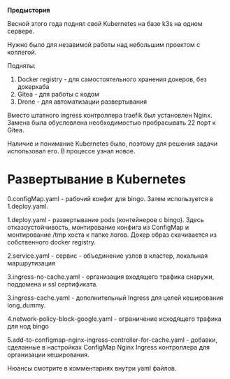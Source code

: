 **Предыстория**

Весной этого года поднял свой Kubernetes на базе k3s на одном сервере.

Нужно было для незавимой работы над небольшим проектом с коллегой.

Подняты:
1. Docker registry - для самостоятельного хранения докеров, без докерхаба
2. Gitea - для работы с кодом
3. Drone - для автоматизации развертывания

Вместо штатного ingress контроллера traefik был установлен Nginx. Замена была обусловлена необходимостью пробрасывать 22 порт к Gitea.

Наличие и понимание Kubernetes было, поэтому для решения задачи использовал его. В процессе узнал новое.

# Развертывание в Kubernetes
0.configMap.yaml - рабочий конфиг для bingo. Затем используется в 1.deploy.yaml.

1.deploy.yaml - развертывание pods (контейнеров с bingo). Здесь отказоустойчивость, монтирование конфига из ConfigMap и монтирование /tmp хоста к папке логов. Докер образ скачивается из собственного docker registry.

2.service.yaml - сервис - объединение узлов в кластер, локальная маршрутизация

3.ingress-no-cache.yaml - организация входящего трафика снаружи, поддомена и ssl сертификата.

3.ingress-cache.yaml - дополнительный Ingress для целей кеширования long_dummy.

4.network-policy-block-google.yaml - ограничение исходящего трафика для нод bingo

5.add-to-configmap-nginx-ingress-controller-for-cache.yaml - добавки, сделанные в настройках ConfigMap Nginx Ingress контроллера для организации кеширования.

Нюансы смотрите в комментариях внутри yaml файлов.

